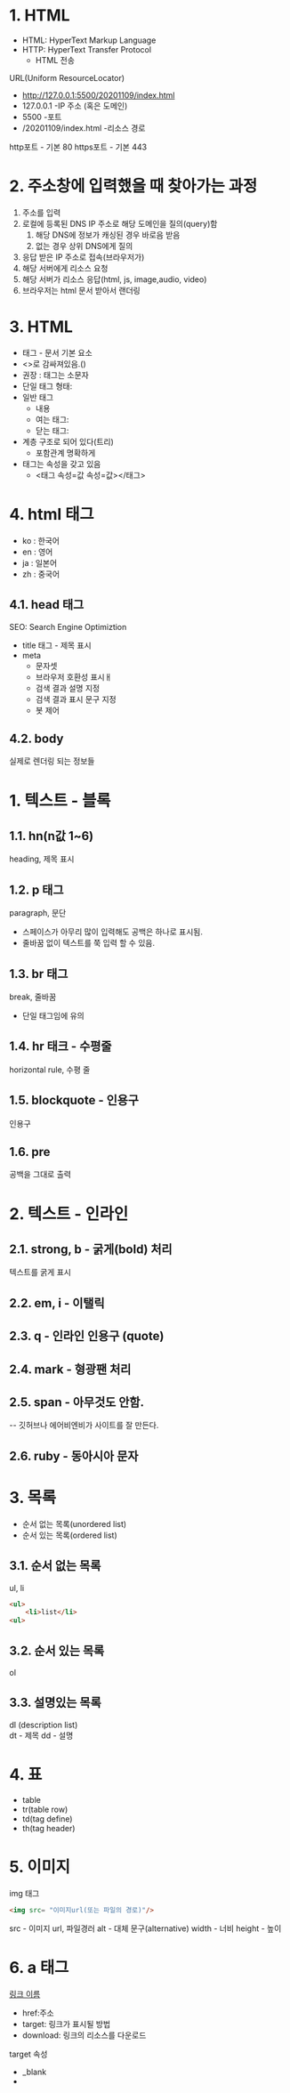 # 1. HTML

- HTML: HyperText Markup Language
- HTTP: HyperText Transfer Protocol
    - HTML 전송

URL(Uniform ResourceLocator)
- http://127.0.0.1:5500/20201109/index.html
- 127.0.0.1 -IP 주소 (혹은 도메인)
- 5500 -포트
- /20201109/index.html -리소스 경로


http포트 - 기본 80
https포트 - 기본 443

# 2. 주소창에 입력했을 때 찾아가는 과정

1. 주소를 입력
2. 로컬에 등록된 DNS IP 주소로 해당 도메인을 질의(query)함
   1. 해당 DNS에 정보가 캐싱된 경우 바로음 받음
   2. 없는 경우 상위 DNS에게 질의
3. 응답 받은 IP 주소로 접속(브라우저가)
4. 해당 서버에게 리소스 요청
5. 해당 서버가 리소스 응답(html, js, image,audio, video)
6. 브라우저는 html 문서 받아서 랜더링

# 3. HTML

- 태그 - 문서 기본 요소
- <>로 감싸져있음.(<html>)
- 권장 : 태그는 소문자
- 단일 태그 형태: <tag/>
- 일반 태그
  - <tag>내용</tag>
  - 여는 태그: <tag>
  - 닫는 태그: </tag>
- 계층 구조로 되어 있다(트리)
  - 포함관계 명확하게
- 태그는 속성을 갖고 있음
  - <태그 속성=값 속성=값></태그>

# 4. html 태그

- ko : 한국어
- en : 영어
- ja : 일본어
- zh : 중국어

## 4.1. head 태그

SEO: Search Engine Optimiztion

- title 태그 - 제목 표시
- meta
  - 문자셋
  - 브라우저 호환성 표시ㅐ
  - 검색 결과 설명 지정
  - 검색 결과 표시 문구 지정
  - 봇 제어

## 4.2. body

실제로 렌더링 되는 정보들

# 1. 텍스트 - 블록
## 1.1. hn(n값 1~6)

heading, 제목 표시

## 1.2. p 태그

paragraph, 문단

- 스페이스가 아무리 많이 입력해도 공백은 하나로 표시됨.
- 줄바꿈 없이 텍스트를 쭉 입력 할 수 있음.

## 1.3. br 태그
break, 줄바꿈

- 단일 태그임에 유의

## 1.4. hr 태크 - 수평줄
horizontal rule, 수평 줄

## 1.5. blockquote - 인용구
인용구

## 1.6. pre
공백을 그대로 출력

# 2. 텍스트 - 인라인

## 2.1. strong, b - 굵게(bold) 처리
텍스트를 굵게 표시

## 2.2. em, i - 이탤릭

## 2.3. q - 인라인 인용구 (quote)

## 2.4. mark - 형광팬 처리

## 2.5. span - 아무것도 안함.
-- 깃허브나 에어비엔비가 사이트를 잘 만든다.
## 2.6. ruby - 동아시아 문자

# 3. 목록
- 순서 없는 목록(unordered list)
- 순서 있는 목록(ordered list)

## 3.1. 순서 없는 목록

ul, li
```html
<ul>
    <li>list</li>
<ul>
```
## 3.2. 순서 있는 목록

ol

## 3.3. 설명있는 목록

dl (description list)   
dt - 제목
dd - 설명

# 4. 표

- table
- tr(table row)
- td(tag define)
- th(tag header)

# 5. 이미지

img 태그

```html
<img src= "이미지url(또는 파일의 경로)"/>
```

src - 이미지 url, 파일경러
alt - 대체 문구(alternative)
width - 너비
height - 높이

# 6. a 태그
<a href="링크">링크 이름</a>
- href:주소
- target: 링크가 표시될 방법
- download: 링크의 리소스를 다운로드
  
target 속성
- _blank
-  